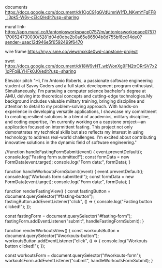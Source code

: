 documents
https://docs.google.com/document/d/1OgC91gGVdUmnW1fD_NKvmYFgFF8_j3pk5-W6y-cEIcQ/edit?usp=sharing

mural link-https://app.mural.co/t/antoniosworkspace0757/m/antoniosworkspace0757/1700524730030/5281d04d0dbe2b0a65e86504b8d755bf8cd14de0?sender=uaac12d946e5f6592499f6470

wire frame
https://my.visme.co/view/mxk4e0wd-capstone-project

swot
https://docs.google.com/document/d/18W9vHT_wbWonXg9FN2trORrSV7x21oPFqiiLYHFk0J0/edit?usp=sharing

Elevator pitch
"Hi, I'm Antonio Roberts, a passionate software engineering student at Savvy Coders and a full stack development program enthusiast. Simultaneously, I'm pursuing a computer science bachelor's degree at AMU, delving into theoretical concepts and cutting-edge technologies.My background includes valuable military training, bringing discipline and attention to detail to my problem-solving approach. With hands-on experience in developing versatile applications, I showcase my commitment to creating resilient solutions.In a blend of academics, military discipline, and coding expertise, I'm currently working on a capstone project—an application focused on intermittent fasting. This project not only demonstrates my technical skills but also reflects my interest in using technology to address real-world challenges. I'm excited about contributing innovative solutions in the dynamic field of software engineering."





//function handleFastingFormSubmit(event) {
  event.preventDefault();
  console.log("Fasting form submitted!");
  const formData = new FormData(event.target);
  console.log("Form data:", formData);
}

function handleWorkoutsFormSubmit(event) {
  event.preventDefault();
  console.log("Workouts form submitted!");
  const formData = new FormData(event.target);
  console.log("Form data:", formData);
}

function renderFastingView() {
  const fastingButton = document.querySelector("#fasting-button");
  fastingButton.addEventListener("click", () => {
    console.log("Fasting button clicked!");
  });

  const fastingForm = document.querySelector("#fasting-form");
  fastingForm.addEventListener("submit", handleFastingFormSubmit);
}

function renderWorkoutsView() {
  const workoutsButton = document.querySelector("#workouts-button");
  workoutsButton.addEventListener("click", () => {
    console.log("Workouts button clicked!");
  });

  const workoutsForm = document.querySelector("#workouts-form");
  workoutsForm.addEventListener("submit", handleWorkoutsFormSubmit);
}
